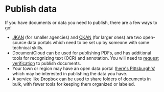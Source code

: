 # Publish data

If you have documents or data you need to publish, there are a few ways to go!&#x20;

* [JKAN](https://jkan.io/) (for smaller agencies) and [CKAN](https://ckan.org/) (for larger ones) are two open-source data portals which need to be set up by someone with some technical skills.
* DocumentCloud can be used for publishing PDFs, and has additional tools for recognizing text (OCR) and annotation. You will need to [request verification](https://airtable.com/shrZrgdmuOwW0ZLPM) to publish documents.
* Your town or region may have an open data portal ([here's Pittsburgh's](http://www.wprdc.org/)) which may be interested in publishing the data you have.
* A service like [Dropbox](https://dropbox.com/) can be used to share folders of documents in bulk, with fewer tools for keeping them organized or labeled.
